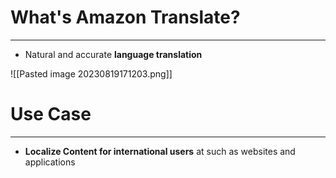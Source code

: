 # What's Amazon Translate?
---

* Natural and accurate **language translation**

![[Pasted image 20230819171203.png]]

# Use Case
---

* **Localize Content for international users** at such as websites and applications 